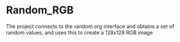 # Random_RGB
The project connects to the random.org interface and obtains a set of random values, and uses this to create a 128x128 RGB image
